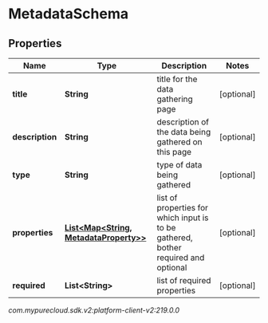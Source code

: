 # MetadataSchema


## Properties

| Name | Type | Description | Notes |
| ------------ | ------------- | ------------- | ------------- |
| **title** | **String** | title for the data gathering page |  [optional] |
| **description** | **String** | description of the data being gathered on this page |  [optional] |
| **type** | **String** | type of data being gathered |  [optional] |
| **properties** | [**List&lt;Map&lt;String, MetadataProperty&gt;&gt;**](Map) | list of properties for which input is to be gathered, bother required and optional |  [optional] |
| **required** | **List&lt;String&gt;** | list of required properties |  [optional] |




_com.mypurecloud.sdk.v2:platform-client-v2:219.0.0_
